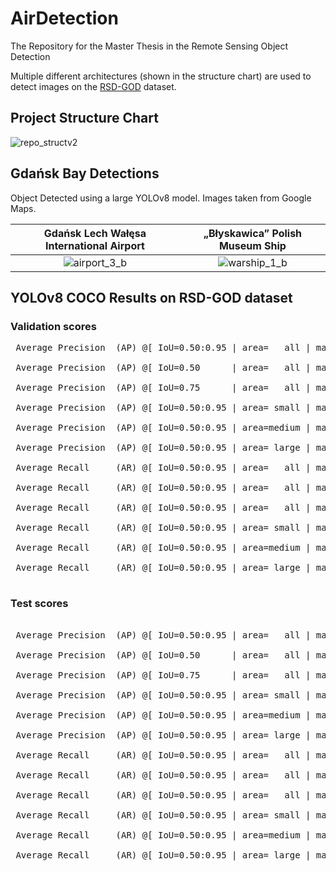 # AirDetection
The Repository for the Master Thesis in the Remote Sensing Object Detection

Multiple different architectures (shown in the structure chart) are used to detect images on the <a href="https://github.com/Dr-Zhuang/geospatial-object-detection">RSD-GOD</a> dataset.

## Project Structure Chart

![repo_structv2](https://github.com/theATM/AirDetection/assets/48883111/c5d58974-52b9-44a5-b703-73c3816a8a1b)


## Gdańsk Bay Detections

Object Detected using a large YOLOv8 model. Images taken from Google Maps.


| Gdańsk Lech Wałęsa International Airport | „Błyskawica” Polish Museum Ship   | 
| :---:   | :---: | 
| ![airport_3_b](https://github.com/theATM/AirDetection/assets/48883111/fc29eefb-1b91-4a99-95f6-66f1be689579)  |  ![warship_1_b](https://github.com/theATM/AirDetection/assets/48883111/7ad746d7-29ca-4f7c-8335-fd92990f52c9) | 


## YOLOv8 COCO Results on RSD-GOD dataset


### Validation scores

<pre>
 Average Precision  (AP) @[ IoU=0.50:0.95 | area=   all | maxDets=100 ] = 0.675 <br/>
 Average Precision  (AP) @[ IoU=0.50      | area=   all | maxDets=100 ] = 0.972 <br/>
 Average Precision  (AP) @[ IoU=0.75      | area=   all | maxDets=100 ] = 0.794 <br/>
 Average Precision  (AP) @[ IoU=0.50:0.95 | area= small | maxDets=100 ] = 0.359 <br/>
 Average Precision  (AP) @[ IoU=0.50:0.95 | area=medium | maxDets=100 ] = 0.602 <br/>
 Average Precision  (AP) @[ IoU=0.50:0.95 | area= large | maxDets=100 ] = 0.722 <br/>
 Average Recall     (AR) @[ IoU=0.50:0.95 | area=   all | maxDets=  1 ] = 0.403 <br/>
 Average Recall     (AR) @[ IoU=0.50:0.95 | area=   all | maxDets= 10 ] = 0.726 <br/>
 Average Recall     (AR) @[ IoU=0.50:0.95 | area=   all | maxDets=100 ] = 0.739 <br/>
 Average Recall     (AR) @[ IoU=0.50:0.95 | area= small | maxDets=100 ] = 0.467 <br/>
 Average Recall     (AR) @[ IoU=0.50:0.95 | area=medium | maxDets=100 ] = 0.684 <br/>
 Average Recall     (AR) @[ IoU=0.50:0.95 | area= large | maxDets=100 ] = 0.784 <br/>
</pre>
  
 ### Test scores
  
<pre> 
 Average Precision  (AP) @[ IoU=0.50:0.95 | area=   all | maxDets=100 ] = 0.589 <br/>
 Average Precision  (AP) @[ IoU=0.50      | area=   all | maxDets=100 ] = 0.932 <br/>
 Average Precision  (AP) @[ IoU=0.75      | area=   all | maxDets=100 ] = 0.652 <br/>
 Average Precision  (AP) @[ IoU=0.50:0.95 | area= small | maxDets=100 ] = 0.135 <br/>
 Average Precision  (AP) @[ IoU=0.50:0.95 | area=medium | maxDets=100 ] = 0.418 <br/>
 Average Precision  (AP) @[ IoU=0.50:0.95 | area= large | maxDets=100 ] = 0.640 <br/>
 Average Recall     (AR) @[ IoU=0.50:0.95 | area=   all | maxDets=  1 ] = 0.364 <br/>
 Average Recall     (AR) @[ IoU=0.50:0.95 | area=   all | maxDets= 10 ] = 0.671 <br/>
 Average Recall     (AR) @[ IoU=0.50:0.95 | area=   all | maxDets=100 ] = 0.681 <br/>
 Average Recall     (AR) @[ IoU=0.50:0.95 | area= small | maxDets=100 ] = 0.228 <br/>
 Average Recall     (AR) @[ IoU=0.50:0.95 | area=medium | maxDets=100 ] = 0.587 <br/>
 Average Recall     (AR) @[ IoU=0.50:0.95 | area= large | maxDets=100 ] = 0.728 <br/>
</pre>
